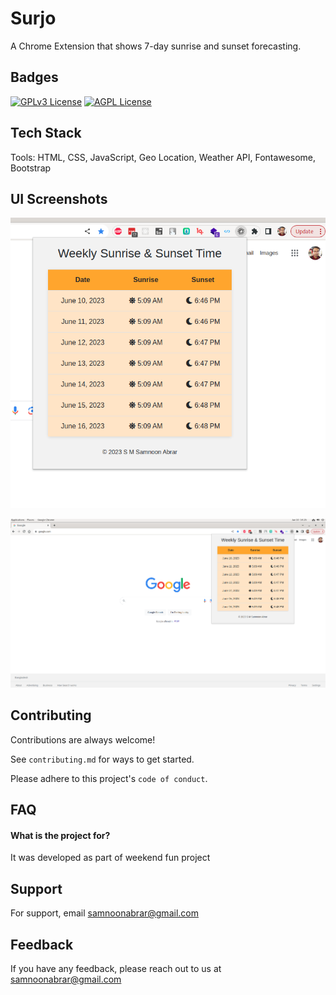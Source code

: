 # Surjo

A Chrome Extension that shows 7-day sunrise and sunset forecasting.


## Badges

[![GPLv3 License](https://img.shields.io/badge/License-GPL%20v3-yellow.svg)](https://opensource.org/licenses/)
[![AGPL License](https://img.shields.io/badge/license-AGPL-blue.svg)](http://www.gnu.org/licenses/agpl-3.0)

## Tech Stack
Tools: HTML, CSS, JavaScript, Geo Location, Weather API, Fontawesome, Bootstrap

## UI Screenshots
![](https://github.com/samnoon1971/Surjo/blob/main/ui_sample.png)

![](https://github.com/samnoon1971/Surjo/blob/main/ui_sample2.png)





## Contributing

Contributions are always welcome!

See `contributing.md` for ways to get started.

Please adhere to this project's `code of conduct`.

## FAQ

#### What is the project for?

It was developed as part of weekend fun project


## Support

For support, email samnoonabrar@gmail.com


## Feedback

If you have any feedback, please reach out to us at samnoonabrar@gmail.com
  
